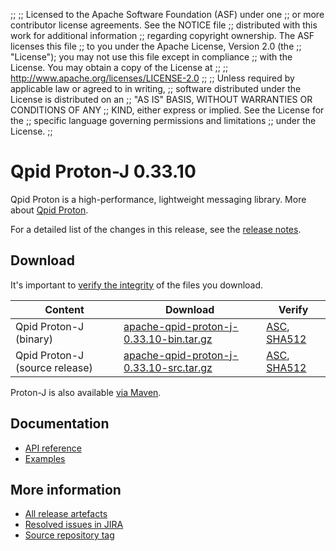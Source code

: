 ;;
;; Licensed to the Apache Software Foundation (ASF) under one
;; or more contributor license agreements.  See the NOTICE file
;; distributed with this work for additional information
;; regarding copyright ownership.  The ASF licenses this file
;; to you under the Apache License, Version 2.0 (the
;; "License"); you may not use this file except in compliance
;; with the License.  You may obtain a copy of the License at
;;
;;   http://www.apache.org/licenses/LICENSE-2.0
;;
;; Unless required by applicable law or agreed to in writing,
;; software distributed under the License is distributed on an
;; "AS IS" BASIS, WITHOUT WARRANTIES OR CONDITIONS OF ANY
;; KIND, either express or implied.  See the License for the
;; specific language governing permissions and limitations
;; under the License.
;;

# Qpid Proton-J 0.33.10

Qpid Proton is a high-performance, lightweight messaging library. More
about [Qpid Proton]({{site_url}}/proton/index.html).

For a detailed list of the changes in this release, see the [release
notes](release-notes.html).

## Download

It's important to [verify the
integrity]({{site_url}}/download.html#verify-what-you-download) of
the files you download.

| Content | Download | Verify |
|---------|----------|--------|
| Qpid Proton-J (binary) | [apache-qpid-proton-j-0.33.10-bin.tar.gz](https://archive.apache.org/dist/qpid/proton-j/0.33.10/apache-qpid-proton-j-0.33.10-bin.tar.gz) | [ASC](https://archive.apache.org/dist/qpid/proton-j/0.33.10/apache-qpid-proton-j-0.33.10-bin.tar.gz.asc), [SHA512](https://archive.apache.org/dist/qpid/proton-j/0.33.10/apache-qpid-proton-j-0.33.10-bin.tar.gz.sha512) |
| Qpid Proton-J (source release) | [apache-qpid-proton-j-0.33.10-src.tar.gz](https://archive.apache.org/dist/qpid/proton-j/0.33.10/apache-qpid-proton-j-0.33.10-src.tar.gz) | [ASC](https://archive.apache.org/dist/qpid/proton-j/0.33.10/apache-qpid-proton-j-0.33.10-src.tar.gz.asc), [SHA512](https://archive.apache.org/dist/qpid/proton-j/0.33.10/apache-qpid-proton-j-0.33.10-src.tar.gz.sha512) |

Proton-J is also available [via Maven]({{site_url}}/maven.html).

## Documentation


<div class="two-column" markdown="1">

 - [API reference](api/index.html)
 - [Examples](https://github.com/apache/qpid-proton-j/tree/0.33.10/examples)

</div>


## More information

 - [All release artefacts](https://archive.apache.org/dist/qpid/proton-j/0.33.10)
 - [Resolved issues in JIRA](https://issues.apache.org/jira/issues/?jql=project+%3D+PROTON+AND+fixVersion+%3D+%27proton-j-0.33.10%27+AND+resolution+%3D+%27fixed%27+ORDER+BY+priority+DESC)
 - [Source repository tag](https://gitbox.apache.org/repos/asf?p=qpid-proton-j.git;a=tag;h=0.33.10)

<script type="text/javascript">
  _deferredFunctions.push(function() {
      if ("0.33.10" === "{{current_proton_j_release}}") {
          _modifyCurrentReleaseLinks();
      }
  });
</script>